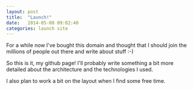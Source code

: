 ```yaml
---
layout: post
title:  "Launch!"
date:   2014-05-08 09:02:40
categories: launch site 
---
```


For a while now I've bought this domain and thought that I should join the millions of people out there and write about stuff :-) 

So this is it, my github page! I'll probably write something a bit more detailed about the architecture and the technologies I used. 

I also plan to work a bit on the layout when I find some free time.